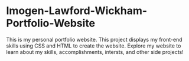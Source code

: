 # Imogen-Lawford-Wickham-Portfolio-Website

This is my personal portfolio website. This project displays my front-end skills using CSS and HTML to create the website. Explore my website to learn about my skills, accomplishments, intersts, and other side projects! 
